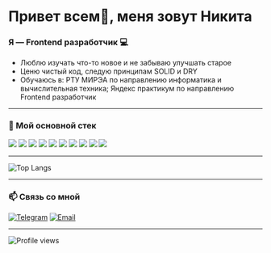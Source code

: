 # Привет всем👋, меня зовут Никита

### Я — Frontend разработчик 💻

-  Люблю изучать что-то новое и не забываю улучшать старое
-  Ценю чистый код, следую принципам SOLID и DRY
-  Обучаюсь в: РТУ МИРЭА по направлению информатика и вычислительная техника; Яндекс практикум по направлению Frontend разработчик
---

### 🧰 Мой основной стек

<p align="left" margin-bottom="0">
  <img src="https://img.shields.io/badge/JavaScript-F7DF1E?style=for-the-badge&logo=javascript&logoColor=black"/>
  <img src="https://img.shields.io/badge/HTML5-DA0448?style=for-the-badge&logo=html5&logoColor=white"/> 
  <img src="https://img.shields.io/badge/CSS3-FF8D1A?style=for-the-badge&logo=css3&logoColor=white"/> 
  <img src="https://img.shields.io/badge/TypeScript-00A4EF?style=for-the-badge&logo=typescript&logoColor=white"/>
  <img src="https://img.shields.io/badge/Figma-8910CD?style=for-the-badge&logo=figma&logoColor=white"/>
  <img src="https://img.shields.io/badge/React-20232A?style=for-the-badge&logo=react&logoColor=61DAFB"/>
  <img src="https://img.shields.io/badge/Redux-4C7094?style=for-the-badge&logo=redux&logoColor=20232A"/>
  <img src="https://img.shields.io/badge/Next.js-E8EDF3?style=for-the-badge&logo=next.js&logoColor=black"/> 
  <img src="https://img.shields.io/badge/Git-F05032?style=for-the-badge&logo=git&logoColor=white"/>
  <img src="https://img.shields.io/badge/Python-05BD09?style=for-the-badge&logo=python&logoColor=black"/>
</p>

---

![Top Langs](https://github-readme-stats.vercel.app/api/top-langs/?username=boktop235&layout=compact&theme=dark)

---

### 📫 Связь со мной

[![Telegram](https://img.shields.io/badge/-Telegram-2CA5E0?style=for-the-badge&logo=telegram&logoColor=white)](https://t.me/masat0kavabata)
[![Email](https://img.shields.io/badge/Email-D14836?style=for-the-badge&logo=gmail&logoColor=white)](mailto:boktop235@icloud.com)

---
![Profile views](https://komarev.com/ghpvc/?username=boktop235&style=flat-square&color=8A2BE2)
